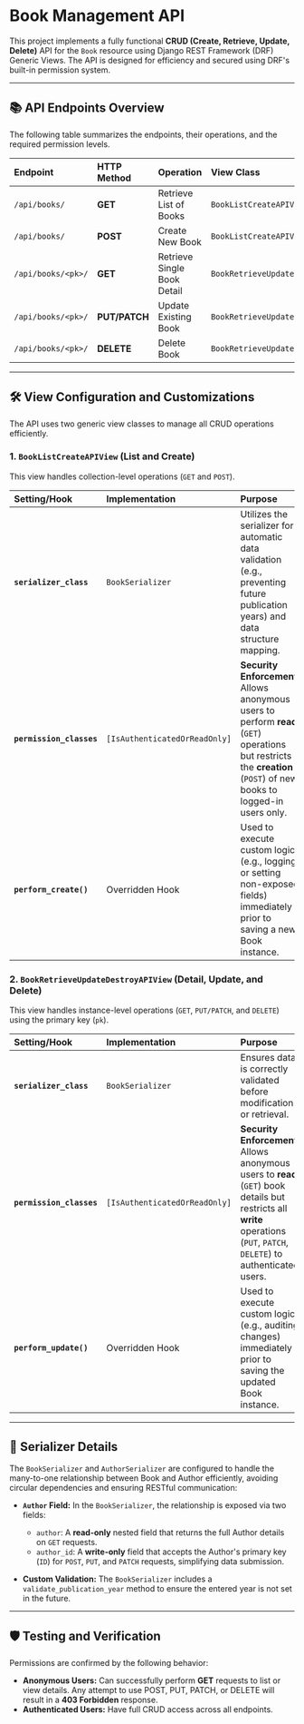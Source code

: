 # Book Management API

This project implements a fully functional **CRUD (Create, Retrieve, Update, Delete)** API for the `Book` resource using Django REST Framework (DRF) Generic Views. The API is designed for efficiency and secured using DRF's built-in permission system.

---

## 📚 API Endpoints Overview

The following table summarizes the endpoints, their operations, and the required permission levels.

| Endpoint | HTTP Method | Operation | View Class | Permissions |
| :--- | :--- | :--- | :--- | :--- |
| `/api/books/` | **GET** | Retrieve List of Books | `BookListCreateAPIView` | **PUBLIC** (Read-Only) |
| `/api/books/` | **POST** | Create New Book | `BookListCreateAPIView` | **AUTHENTICATED** |
| `/api/books/<pk>/` | **GET** | Retrieve Single Book Detail | `BookRetrieveUpdateDestroyAPIView` | **PUBLIC** (Read-Only) |
| `/api/books/<pk>/` | **PUT/PATCH** | Update Existing Book | `BookRetrieveUpdateDestroyAPIView` | **AUTHENTICATED** |
| `/api/books/<pk>/` | **DELETE** | Delete Book | `BookRetrieveUpdateDestroyAPIView` | **AUTHENTICATED** |

---

## 🛠️ View Configuration and Customizations

The API uses two generic view classes to manage all CRUD operations efficiently.

### 1. `BookListCreateAPIView` (List and Create)

This view handles collection-level operations (`GET` and `POST`).

| Setting/Hook | Implementation | Purpose |
| :--- | :--- | :--- |
| **`serializer_class`** | `BookSerializer` | Utilizes the serializer for automatic data validation (e.g., preventing future publication years) and data structure mapping. |
| **`permission_classes`** | `[IsAuthenticatedOrReadOnly]` | **Security Enforcement:** Allows anonymous users to perform **read** (`GET`) operations but restricts the **creation** (`POST`) of new books to logged-in users only. |
| **`perform_create()`** | Overridden Hook | Used to execute custom logic (e.g., logging or setting non-exposed fields) immediately prior to saving a new Book instance. |

### 2. `BookRetrieveUpdateDestroyAPIView` (Detail, Update, and Delete)

This view handles instance-level operations (`GET`, `PUT/PATCH`, and `DELETE`) using the primary key (`pk`).

| Setting/Hook | Implementation | Purpose |
| :--- | :--- | :--- |
| **`serializer_class`** | `BookSerializer` | Ensures data is correctly validated before modification or retrieval. |
| **`permission_classes`** | `[IsAuthenticatedOrReadOnly]` | **Security Enforcement:** Allows anonymous users to **read** (`GET`) book details but restricts all **write** operations (`PUT`, `PATCH`, `DELETE`) to authenticated users. |
| **`perform_update()`** | Overridden Hook | Used to execute custom logic (e.g., auditing changes) immediately prior to saving the updated Book instance. |

---

## 🔑 Serializer Details

The `BookSerializer` and `AuthorSerializer` are configured to handle the many-to-one relationship between Book and Author efficiently, avoiding circular dependencies and ensuring RESTful communication:

* **`Author` Field:** In the `BookSerializer`, the relationship is exposed via two fields:
    * `author`: A **read-only** nested field that returns the full Author details on `GET` requests.
    * `author_id`: A **write-only** field that accepts the Author's primary key (`ID`) for `POST`, `PUT`, and `PATCH` requests, simplifying data submission.

* **Custom Validation:** The `BookSerializer` includes a `validate_publication_year` method to ensure the entered year is not set in the future.

---

## 🛡️ Testing and Verification

Permissions are confirmed by the following behavior:

* **Anonymous Users:** Can successfully perform **GET** requests to list or view details. Any attempt to use $\text{POST}$, $\text{PUT}$, $\text{PATCH}$, or $\text{DELETE}$ will result in a **403 Forbidden** response.
* **Authenticated Users:** Have full $\text{CRUD}$ access across all endpoints.